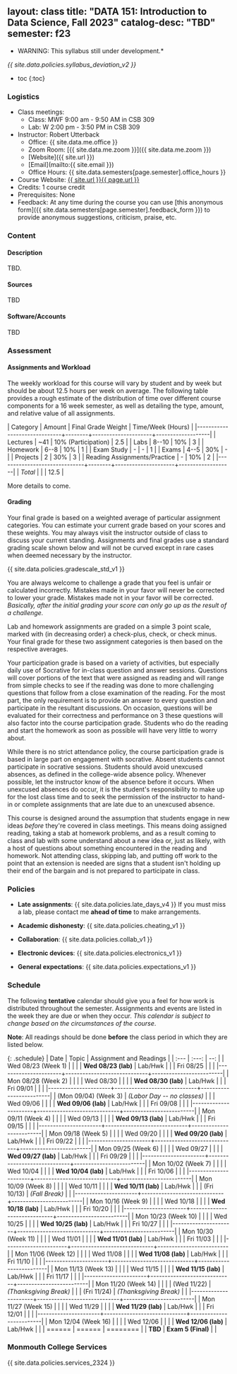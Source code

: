 layout: class
title: "DATA 151: Introduction to Data Science, Fall 2023"
catalog-desc: "TBD"
semester: f23
---

* WARNING: This syllabus still under development.*

*{{ site.data.policies.syllabus_deviation_v2 }}*

* toc
{:toc}

### Logistics

* Class meetings:
  * Class: MWF 9:00 am - 9:50 AM in CSB 309
  * Lab: W 2:00 pm - 3:50 PM in CSB 309
* Instructor: Robert Utterback
  * Office: {{ site.data.me.office }}
  * Zoom Room: [{{ site.data.me.zoom }}]({{ site.data.me.zoom }})
  * [Website]({{ site.url }})
  * [Email](mailto:{{ site.email }})
  * Office Hours: {{ site.data.semesters[page.semester].office_hours }}
* Course Website: <a href="{{ site.url }}{{ page.url }}">{{ site.url }}{{ page.url }}</a>
* Credits: 1 course credit
* Prerequisites: None
* Feedback: At any time during the course you can use [this anonymous
  form]({{ site.data.semesters[page.semester].feedback_form }}) to
  provide anonymous suggestions, criticism, praise, etc.
  
### Content

#### Description

TBD.

#### Sources

TBD

#### Software/Accounts

TBD

### Assessment

#### Assignments and Workload

The weekly workload for this course will vary by student and by week
but should be about 12.5 hours per week on average. The following
table provides a rough estimate of the distribution of time over
different course components for a 16 week semester, as well as
detailing the type, amount, and relative value of all assignments.

| Category                     | Amount |  Final Grade Weight | Time/Week (Hours) |
|------------------------------+--------+---------------------+-------------------|
| Lectures                     |    ~41 | 10% (Participation) |               2.5 |
| Labs                         |  8--10 |                 10% |                 3 |
| Homework                     |   6--8 |                 10% |                 1 |
| Exam Study                   |      - |                   - |                 1 |
| Exams                        |   4--5 |                 30% |                 - |
| Projects                     |      2 |                 30% |                 3 |
| Reading Assignments/Practice |      - |                 10% |                 2 |
|------------------------------+--------+---------------------+-------------------|
| *Total*                      |        |                     |              12.5 |

More details to come.

#### Grading

Your final grade is based on a weighted average of particular
assignment categories. You can estimate your current grade based on
your scores and these weights. You may always visit the instructor
outside of class to discuss your current standing. Assignments and
final grades use a standard grading scale shown below and will not
be curved except in rare cases when deemed necessary by the
instructor.

{{ site.data.policies.gradescale_std_v1 }}

You are always welcome to challenge a grade that you feel is unfair or
calculated incorrectly. Mistakes made in your favor will never be
corrected to lower your grade. Mistakes made not in your favor will be
corrected. *Basically, after the initial grading your score can only
go up as the result of a challenge.*

Lab and homework assignments are graded on a simple 3 point scale,
marked with (in decreasing order) a check-plus, check, or check
minus. Your final grade for these two assignment categories is then
based on the respective averages.

Your participation grade is based on a variety of activities, but
especially daily use of Socrative for in-class question and answer
sessions. Questions will cover portions of the text that were assigned
as reading and will range from simple checks to see if the reading was
done to more challenging questions that follow from a close
examination of the reading.  For the most part, the only requirement
is to provide an answer to every question and participate in the
resultant discussions. On occasion, questions will be evaluated for
their correctness and performance on 3 these questions will also
factor into the course participation grade. Students who do the
reading and start the homework as soon as possible will have very
little to worry about.

While there is no strict attendance policy, the course participation
grade is based in large part on engagement with socrative. Absent
students cannot participate in socrative sessions. Students should
avoid unexcused absences, as defined in the college-wide absence
policy. Whenever possible, let the instructor know of the absence
before it occurs. When unexcused absences do occur, it is the
student's responsibility to make up for the lost class time and to
seek the permission of the instructor to hand-in or complete
assignments that are late due to an unexcused absence.

This course is designed around the assumption that students engage in
new ideas *before* they're covered in class meetings. This means doing
assigned reading, taking a stab at homework problems, and as a result
coming to class and lab with some understand about a new idea or, just
as likely, with a host of questions about something encountered in the
reading and homework. Not attending class, skipping lab, and putting
off work to the point that an extension is needed are signs that a
student isn't holding up their end of the bargain and is not prepared
to participate in class.

### Policies

* **Late assignments**: {{ site.data.policies.late_days_v4 }} If you
  must miss a lab, please contact me **ahead of time** to make
  arrangements.

* **Academic dishonesty**: {{ site.data.policies.cheating_v1 }}

* **Collaboration**: {{ site.data.policies.collab_v1 }}

* **Electronic devices**: {{ site.data.policies.electronics_v1 }}

* **General expectations**: {{ site.data.policies.expectations_v1 }}

### Schedule
The following **tentative** calendar should give you a feel for how
work is distributed throughout the semester. Assignments and events
are listed in the week they are due or when they occur. *This calendar
is subject to change based on the circumstances of the course*.

**Note**: All readings should be done **before** the class period in
which they are listed below.

<!-- (with-output-to-string -->
<!--   (let* ((start-date (org-read-date nil nil "2021-01-25")) -->
<!--         (end-date (org-read-date nil nil "2021-05-05")) -->
<!--         (days (list "Mon" "Wed" "Fri")) -->
<!--         (current start-date)) -->
<!--    (while (string< current end-date) -->
<!--      (let* ((time (org-time-string-to-time current)) -->
<!--             (day (format-time-string "%a" time))) -->
<!--        (if (member day days) -->
<!--            (princ (concat (format-time-string "%a %m/%d" time) "\n")))) -->
<!--      (setq current (org-read-date nil nil "++1" nil (org-time-string-to-time current)))))) -->

{: .schedule}
| Date                 | Topic                       | Assignment and Readings |
| :---                 | :---:                       | --:                     |
| Wed 08/23 (Week 1)   |                             |                         |
| **Wed 08/23 (lab)**  | Lab/Hwk                     |                         |
| Fri 08/25            |                             |                         |
|----------------------+-----------------------------+-------------------------|
| Mon 08/28 (Week 2)   |                             |                         |
| Wed 08/30            |                             |                         |
| **Wed 08/30 (lab)**  | Lab/Hwk                     |                         |
| Fri 09/01            |                             |                         |
|----------------------+-----------------------------+-------------------------|
| (Mon 09/04) (Week 3) | *(Labor Day -- no classes)* |                         |
| Wed 09/06            |                             |                         |
| **Wed 09/06 (lab)**  | Lab/Hwk                     |                         |
| Fri 09/08            |                             |                         |
|----------------------+-----------------------------+-------------------------|
| Mon 09/11 (Week 4)   |                             |                         |
| Wed 09/13            |                             |                         |
| **Wed 09/13 (lab)**  | Lab/Hwk                     |                         |
| Fri 09/15            |                             |                         |
|----------------------+-----------------------------+-------------------------|
| Mon 09/18 (Week 5)   |                             |                         |
| Wed 09/20            |                             |                         |
| **Wed 09/20 (lab)**  | Lab/Hwk                     |                         |
| Fri 09/22            |                             |                         |
|----------------------+-----------------------------+-------------------------|
| Mon 09/25 (Week 6)   |                             |                         |
| Wed 09/27            |                             |                         |
| **Wed 09/27 (lab)**  | Lab/Hwk                     |                         |
| Fri 09/29            |                             |                         |
|----------------------+-----------------------------+-------------------------|
| Mon 10/02 (Week 7)   |                             |                         |
| Wed 10/04            |                             |                         |
| **Wed 10/04 (lab)**  | Lab/Hwk                     |                         |
| Fri 10/06            |                             |                         |
|----------------------+-----------------------------+-------------------------|
| Mon 10/09 (Week 8)   |                             |                         |
| Wed 10/11            |                             |                         |
| **Wed 10/11 (lab)**  | Lab/Hwk                     |                         |
| (Fri 10/13)          | *(Fall Break)*              |                         |
|----------------------+-----------------------------+-------------------------|
| Mon 10/16 (Week 9)   |                             |                         |
| Wed 10/18            |                             |                         |
| **Wed 10/18 (lab)**  | Lab/Hwk                     |                         |
| Fri 10/20            |                             |                         |
|----------------------+-----------------------------+-------------------------|
| Mon 10/23 (Week 10)  |                             |                         |
| Wed 10/25            |                             |                         |
| **Wed 10/25 (lab)**  | Lab/Hwk                     |                         |
| Fri 10/27            |                             |                         |
|----------------------+-----------------------------+-------------------------|
| Mon 10/30 (Week 11)  |                             |                         |
| Wed 11/01            |                             |                         |
| **Wed 11/01 (lab)**  | Lab/Hwk                     |                         |
| Fri 11/03            |                             |                         |
|----------------------+-----------------------------+-------------------------|
| Mon 11/06 (Week 12)  |                             |                         |
| Wed 11/08            |                             |                         |
| **Wed 11/08 (lab)**  | Lab/Hwk                     |                         |
| Fri 11/10            |                             |                         |
|----------------------+-----------------------------+-------------------------|
| Mon 11/13 (Week 13)  |                             |                         |
| Wed 11/15            |                             |                         |
| **Wed 11/15 (lab)**  | Lab/Hwk                     |                         |
| Fri 11/17            |                             |                         |
|----------------------+-----------------------------+-------------------------|
| Mon 11/20 (Week 14)  |                             |                         |
| (Wed 11/22)          | *(Thanksgiving Break)*      |                         |
| (Fri 11/24)          | *(Thanksgiving Break)*      |                         |
|----------------------+-----------------------------+-------------------------|
| Mon 11/27 (Week 15)  |                             |                         |
| Wed 11/29            |                             |                         |
| **Wed 11/29 (lab)**  | Lab/Hwk                     |                         |
| Fri 12/01            |                             |                         |
|----------------------+-----------------------------+-------------------------|
| Mon 12/04 (Week 16)  |                             |                         |
| Wed 12/06            |                             |                         |
| **Wed 12/06 (lab)**  | Lab/Hwk                     |                         |
| ======               | ======                      | ========                |
| **TBD**              | **Exam 5 (Final)**          |                         |


### Monmouth College Services

{{ site.data.policies.services_2324 }}


<!-- Local Variables: -->
<!-- eval: (orgtbl-mode) -->
<!-- End: -->


